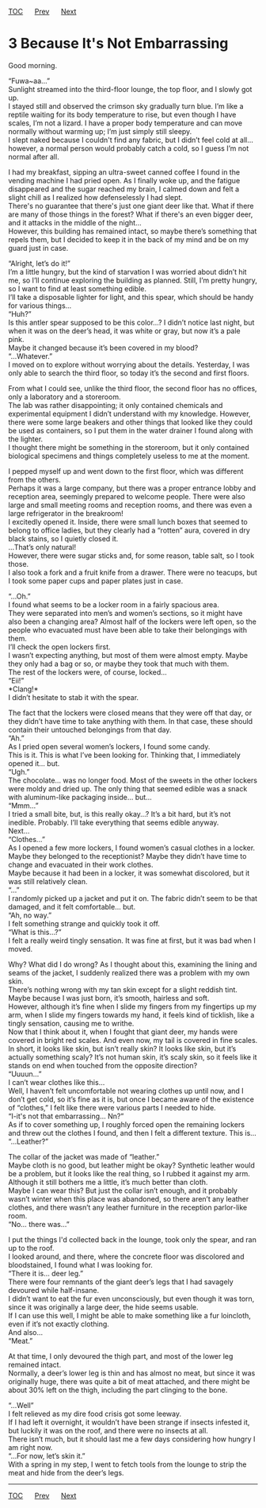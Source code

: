[TOC](../readme.md)&nbsp;&nbsp;&nbsp;&nbsp;&nbsp;&nbsp;[Prev](section_0002.md)&nbsp;&nbsp;&nbsp;&nbsp;&nbsp;&nbsp;[Next](section_0004.md)



# 3 Because It's Not Embarrassing

Good morning.  
  
“Fuwa~aa…”  
Sunlight streamed into the third-floor lounge, the top floor, and I
slowly got up.  
I stayed still and observed the crimson sky gradually turn blue. I’m
like a reptile waiting for its body temperature to rise, but even though
I have scales, I’m not a lizard. I have a proper body temperature and
can move normally without warming up; I’m just simply still sleepy.  
I slept naked because I couldn't find any fabric, but I didn’t feel cold
at all… however, a normal person would probably catch a cold, so I guess
I’m not normal after all.  
  
I had my breakfast, sipping an ultra-sweet canned coffee I found in the
vending machine I had pried open. As I finally woke up, and the fatigue
disappeared and the sugar reached my brain, I calmed down and felt a
slight chill as I realized how defenselessly I had slept.  
There's no guarantee that there's just one giant deer like that. What if
there are many of those things in the forest? What if there's an even
bigger deer, and it attacks in the middle of the night...  
However, this building has remained intact, so maybe there’s something
that repels them, but I decided to keep it in the back of my mind and be
on my guard just in case.  
  
“Alright, let’s do it!”  
I’m a little hungry, but the kind of starvation I was worried about
didn’t hit me, so I’ll continue exploring the building as planned.
Still, I’m pretty hungry, so I want to find at least something edible.  
I’ll take a disposable lighter for light, and this spear, which should
be handy for various things…  
“Huh?”  
Is this antler spear supposed to be this color…? I didn’t notice last
night, but when it was on the deer’s head, it was white or gray, but now
it’s a pale pink.  
Maybe it changed because it’s been covered in my blood?  
“…Whatever.”  
I moved on to explore without worrying about the details. Yesterday, I
was only able to search the third floor, so today it’s the second and
first floors.  
  
From what I could see, unlike the third floor, the second floor has no
offices, only a laboratory and a storeroom.  
The lab was rather disappointing; it only contained chemicals and
experimental equipment I didn’t understand with my knowledge. However,
there were some large beakers and other things that looked like they
could be used as containers, so I put them in the water drainer I found
along with the lighter.  
I thought there might be something in the storeroom, but it only
contained biological specimens and things completely useless to me at
the moment.  
  
I pepped myself up and went down to the first floor, which was different
from the others.  
Perhaps it was a large company, but there was a proper entrance lobby
and reception area, seemingly prepared to welcome people. There were
also large and small meeting rooms and reception rooms, and there was
even a large refrigerator in the breakroom!  
I excitedly opened it. Inside, there were small lunch boxes that seemed
to belong to office ladies, but they clearly had a “rotten” aura,
covered in dry black stains, so I quietly closed it.  
…That’s only natural!  
However, there were sugar sticks and, for some reason, table salt, so I
took those.  
I also took a fork and a fruit knife from a drawer. There were no
teacups, but I took some paper cups and paper plates just in case.  
  
“…Oh.”  
I found what seems to be a locker room in a fairly spacious area.  
They were separated into men’s and women’s sections, so it might have
also been a changing area? Almost half of the lockers were left open, so
the people who evacuated must have been able to take their belongings
with them.  
I’ll check the open lockers first.  
I wasn’t expecting anything, but most of them were almost empty. Maybe
they only had a bag or so, or maybe they took that much with them.  
The rest of the lockers were, of course, locked...  
“Eii!”  
\*Clang!\*  
I didn’t hesitate to stab it with the spear.  
  
The fact that the lockers were closed means that they were off that day,
or they didn’t have time to take anything with them. In that case, these
should contain their untouched belongings from that day.  
“Ah.”  
As I pried open several women’s lockers, I found some candy.  
This is it. This is what I’ve been looking for. Thinking that, I
immediately opened it… but.  
“Ugh.”  
The chocolate… was no longer food. Most of the sweets in the other
lockers were moldy and dried up. The only thing that seemed edible was a
snack with aluminum-like packaging inside… but…  
“Mmm…”  
I tried a small bite, but, is this really okay…? It’s a bit hard, but
it’s not inedible. Probably. I’ll take everything that seems edible
anyway.  
Next…  
“Clothes…”  
As I opened a few more lockers, I found women’s casual clothes in a
locker. Maybe they belonged to the receptionist? Maybe they didn’t have
time to change and evacuated in their work clothes.  
Maybe because it had been in a locker, it was somewhat discolored, but
it was still relatively clean.  
“…”  
I randomly picked up a jacket and put it on. The fabric didn’t seem to
be that damaged, and it felt comfortable… but.  
“Ah, no way.”  
I felt something strange and quickly took it off.  
“What is this…?”  
I felt a really weird tingly sensation. It was fine at first, but it was
bad when I moved.  
  
Why? What did I do wrong? As I thought about this, examining the lining
and seams of the jacket, I suddenly realized there was a problem with my
own skin.  
There’s nothing wrong with my tan skin except for a slight reddish tint.
Maybe because I was just born, it’s smooth, hairless and soft.  
However, although it’s fine when I slide my fingers from my fingertips
up my arm, when I slide my fingers towards my hand, it feels kind of
ticklish, like a tingly sensation, causing me to writhe.  
Now that I think about it, when I fought that giant deer, my hands were
covered in bright red scales. And even now, my tail is covered in fine
scales.  
In short, it looks like skin, but isn’t really skin? It looks like skin,
but it’s actually something scaly? It’s not human skin, it’s scaly skin,
so it feels like it stands on end when touched from the opposite
direction?  
“Uuuun…”  
I can’t wear clothes like this…  
Well, I haven’t felt uncomfortable not wearing clothes up until now, and
I don’t get cold, so it’s fine as it is, but once I became aware of the
existence of “clothes,” I felt like there were various parts I needed to
hide.  
“I-it's not that embarrassing… Nn?”  
As if to cover something up, I roughly forced open the remaining lockers
and threw out the clothes I found, and then I felt a different texture.
This is…  
“…Leather?”  
  
The collar of the jacket was made of “leather.”  
Maybe cloth is no good, but leather might be okay? Synthetic leather
would be a problem, but it looks like the real thing, so I rubbed it
against my arm. Although it still bothers me a little, it’s much better
than cloth.  
Maybe I can wear this? But just the collar isn’t enough, and it probably
wasn’t winter when this place was abandoned, so there aren’t any leather
clothes, and there wasn’t any leather furniture in the reception
parlor-like room.  
“No… there was…”  
  
I put the things I'd collected back in the lounge, took only the spear,
and ran up to the roof.  
I looked around, and there, where the concrete floor was discolored and
bloodstained, I found what I was looking for.  
“There it is… deer leg.”  
There were four remnants of the giant deer’s legs that I had savagely
devoured while half-insane.  
I didn’t want to eat the fur even unconsciously, but even though it was
torn, since it was originally a large deer, the hide seems usable.  
If I can use this well, I might be able to make something like a fur
loincloth, even if it’s not exactly clothing.  
And also…  
“Meat.”  
  
At that time, I only devoured the thigh part, and most of the lower leg
remained intact.  
Normally, a deer’s lower leg is thin and has almost no meat, but since
it was originally huge, there was quite a bit of meat attached, and
there might be about 30% left on the thigh, including the part clinging
to the bone.  
  
“…Well”  
I felt relieved as my dire food crisis got some leeway.  
If I had left it overnight, it wouldn’t have been strange if insects
infested it, but luckily it was on the roof, and there were no insects
at all.  
There isn’t much, but it should last me a few days considering how
hungry I am right now.  
“…For now, let’s skin it.”  
With a spring in my step, I went to fetch tools from the lounge to strip
the meat and hide from the deer’s legs.  
  
  
  


---
[TOC](../readme.md)&nbsp;&nbsp;&nbsp;&nbsp;&nbsp;&nbsp;[Prev](section_0002.md)&nbsp;&nbsp;&nbsp;&nbsp;&nbsp;&nbsp;[Next](section_0004.md)

